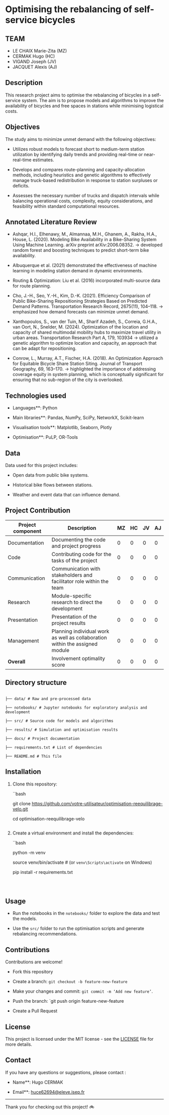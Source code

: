 # Optimising the rebalancing of self-service bicycles

## TEAM
- LE CHAIX Marie-Zita (MZ)
- CERMAK Hugo (HC)
- VIGAND Joseph (JV)
- JACQUET Alexis (AJ)

  
## Description

This research project aims to optimise the rebalancing of bicycles in a self-service system. The aim is to propose models and algorithms to improve the availability of bicycles and free spaces in stations while minimising logistical costs.


## Objectives
The study aims to minimize unmet demand with the following objectives:

- Utilizes robust models to forecast short to medium-term station utilization by identifying daily trends and providing real-time or near-real-time estimates. 

- Develops and compares route-planning and capacity-allocation methods, including heuristics and genetic algorithms to effectively manage truck-based redistribution in response to station surpluses or deficits. 

- Assesses the necessary number of trucks and dispatch intervals while balancing operational costs, complexity, equity considerations, and feasibility within standard computational resources.

## Annotated Literature Review

- Ashqar, H.I., Elhenawy, M., Almannaa, M.H., Ghanem, A., Rakha, H.A., House, L. (2020). Modeling Bike Availability in a Bike-Sharing System Using Machine Learning. arXiv preprint arXiv:2006.08352.
  -> developed random forest and boosting techniques to predict short-term bike availability. 

- Albuquerque et al. (2021) demonstrated the effectiveness of machine learning in modeling station demand in dynamic environments. 

- Routing & Optimization: Liu et al. (2016) incorporated multi-source data for route planning.

- Cho, J.-H., Seo, Y.-H., Kim, D.-K. (2021). Efficiency Comparison of Public Bike-Sharing Repositioning Strategies Based on Predicted Demand Patterns. Transportation Research Record, 2675(11), 104–118.
  -> emphasized how demand forecasts can minimize unmet demand. 

- Xanthopoulos, S., van der Tuin, M., Sharif Azadeh, S., Correia, G.H.A., van Oort, N., Snelder, M. (2024). Optimization of the location and capacity of shared multimodal mobility hubs to maximize travel utility in urban areas. Transportation Research Part A, 179, 103934
  -> utilized a genetic algorithm to optimize location and capacity, an approach that can be adapt for repositioning. 

- Conrow, L., Murray, A.T., Fischer, H.A. (2018). An Optimization Approach for Equitable Bicycle Share Station Siting. Journal of Transport Geography, 69, 163–170.
  -> highlighted the importance of addressing coverage equity in system planning, which is conceptually significant for ensuring that no sub-region of the city is overlooked.

## Technologies used

- Languages**: Python

- Main libraries**: Pandas, NumPy, SciPy, NetworkX, Scikit-learn

- Visualisation tools**: Matplotlib, Seaborn, Plotly

- Optimisation**: PuLP, OR-Tools


## Data

Data used for this project includes:

- Open data from public bike systems.

- Historical bike flows between stations.

- Weather and event data that can influence demand.

## Project Contribution
|Project component|Description|MZ|HC|JV|AJ|
|-|-|-|-|-|-|
|Documentation|Documenting the code and project progress|0|0|0|0|
|Code|Contributing code for the tasks of the project|0|0|0|0|
|Communication|Communication with stakeholders and facilitator role within the team|0|0|0|0|
|Research|Module-specific research to direct the development|0|0|0|0|
|Presentation|Presentation of the project results|0|0|0|0|
|Management|Planning individual work as well as collaboration within the assigned module|0|0|0|0|
|**Overall**|Involvement optimality score|0|0|0|0|

## Directory structure

```

├── data/ # Raw and pre-processed data

├── notebooks/ # Jupyter notebooks for exploratory analysis and development

├── src/ # Source code for models and algorithms

├── results/ # Simulation and optimisation results

├── docs/ # Project documentation

├── requirements.txt # List of dependencies

├── README.md # This file

```



## Installation

1. Clone this repository:

   ``bash

   git clone https://github.com/votre-utilisateur/optimisation-reequilibrage-velo.git

   cd optimisation-reequilibrage-velo

   ```

2. Create a virtual environment and install the dependencies:

   ``bash

   python -m venv

   source venv/bin/activate # (or `venv\Scripts\activate` on Windows)

   pip install -r requirements.txt

   ```



## Usage

- Run the notebooks in the `notebooks/` folder to explore the data and test the models.

- Use the `src/` folder to run the optimisation scripts and generate rebalancing recommendations.



## Contributions

Contributions are welcome!

- Fork this repository

- Create a branch: `git checkout -b feature-new-feature`

- Make your changes and commit: `git commit -m ‘Add new feature’`.

- Push the branch: `git push origin feature-new-feature

- Create a Pull Request



## License

This project is licensed under the MIT license - see the [LICENSE](LICENSE) file for more details.



## Contact

If you have any questions or suggestions, please contact :

- Name**: Hugo CERMAK

- Email**: huce62694@eleve.isep.fr


---



Thank you for checking out this project! 🚲
